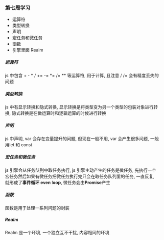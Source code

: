 ### 第七周学习
+ 运算符
+ 类型转换
+ 声明
+ 宏任务和微任务
+ 函数
+ 引擎里面 Realm

##### 运算符
js 中包含 + - * / += -= *= /= ** 等运算符, 用于计算, 且注意 / /= 会有精度丢失的问题

##### 类型转换
js 中有显示转换和隐式转换, 显示转换是将类型变为另一个类型的包装对象进行转换, 隐式转换是在做运算时和逻辑运算的时候进行转换

##### 声明
js 中声明, var 会存在变量提升的问题, 但现在一般不用, var 会产生很多问题, 一般用let 和 const

##### 宏任务和微任务
js 引擎会从任务队列中取任务执行, js 引擎主动产生的任务是微任务, 先执行一个宏任务然后如果有微任务把微任务执行完只会在取任务队列里的任务, 一直反复, 就形成了**事件循环 even loop**, 微任务会由**Promise**产生

##### 函数
函数是用于处理一系列问题的封装

##### Realm
Realm 是一个环境, 一个独立互不干扰, 内容相同的环境
